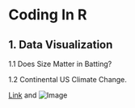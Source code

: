 

# Coding In R

## 1. Data Visualization

1.1 Does Size Matter in Batting?

1.2 Continental US Climate Change.



[Link](url) and ![Image](src)
```

